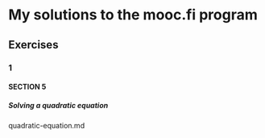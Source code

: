 # My solutions to the mooc.fi program 

## Exercises
### 1
#### SECTION 5
##### Solving a quadratic equation
quadratic-equation.md